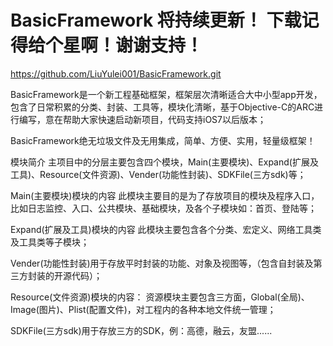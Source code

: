 # BasicFramework 将持续更新！ 下载记得给个星啊！谢谢支持！

https://github.com/LiuYulei001/BasicFramework.git

BasicFramework是一个新工程基础框架，框架层次清晰适合大中小型app开发，包含了日常积累的分类、封装、工具等，模块化清晰，基于Objective-C的ARC进行编写，意在帮助大家快速启动新项目，代码支持iOS7以后版本；

BasicFramework绝无垃圾文件及无用集成，简单、方便、实用，轻量级框架！

模块简介
主项目中的分层主要包含四个模块，Main(主要模块)、Expand(扩展及工具)、Resource(文件资源)、Vender(功能性封装)、SDKFile(三方sdk)等；

Main(主要模块)模块的内容
此模块主要目的是为了存放项目的模块及程序入口，比如日志监控、入口、公共模块、基础模块，及各个子模块如：首页、登陆等；

Expand(扩展及工具)模块的内容
此模块主要包含各个分类、宏定义、网络工具类及工具类等子模块；

Vender(功能性封装)用于存放平时封装的功能、对象及视图等，（包含自封装及第三方封装的开源代码）；

Resource(文件资源)模块的内容：
资源模块主要包含三方面，Global(全局)、Image(图片)、Plist(配置文件)，对工程内的各种本地文件统一管理；

SDKFile(三方sdk)用于存放三方的SDK，例：高德，融云，友盟......
